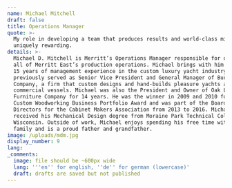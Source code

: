 ```yaml
---
name: Michael Mitchell
draft: false
title: Operations Manager
quote: >-
  My role in developing a team that produces results and world-class millwork is
  uniquely rewarding.
details: >-
  Michael D. Mitchell is Merritt’s Operations Manager responsible for overseeing
  all of Merritt East’s production operations. Michael brings with him more than
  15 years of management experience in the custom luxury yacht industry. He
  previously served as Senior Vice President and General Manager of Burger Boat
  Company, a firm that custom designs and hand-builds pleasure yachts and
  commercial vessels. Michael was also the President and Owner of Oak Lane
  Furniture Company for 14 years. He was the winner in 2009 and 2010 for the
  Custom Woodworking Business Portfolio Award and was part of the Board of
  Directors for the Cabinet Makers Association from 2013 to 2016. Michael
  received his Mechanical Design degree from Moraine Park Technical College in
  Wisconsin. Outside of work, Michael enjoys spending his free time with his
  family and is a proud father and grandfather.
image: /uploads/mdm.jpg
display_number: 9
lang:
_comments:
  image: file should be ~600px wide
  lang: '''en'' for english, ''de'' for german (lowercase)'
  draft: drafts are saved but not published
---
```

